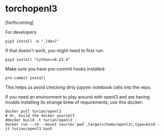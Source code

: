 # torchopenl3

[forthcoming]

For developers:
```
pip3 install -e ".[dev]"
```

If that doesn't work, you might need to first run:
```
pip3 install "Cython>=0.23.4"
```

Make sure you have pre-commit hooks installed:
```
pre-commit install
```
This helps us avoid checking dirty jupyter notebook cells into the
repo.

If you need an environment to play around with openl3 and are having
trouble installing its strange brew of requirements, use this docker:

```
docker pull turian/openl3
# Or, build the docker yourself
#docker build -t turian/openl3 .
docker run --rm --mount source=`pwd`,target=/home/openl3/,type=bind -it turian/openl3 bash
```
